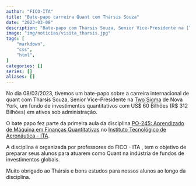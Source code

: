 ```yaml
---
author: "FICO-ITA"
title: "Bate-papo carreira Quant com Thársis Souza"
date: "2023-03-08"
description: "Bate-papo com Thársis Souza, Senior Vice-Presidente na [Two Sigma](https://www.twosigma.com/) de Nova York."
image: "img/noticias/visita_tharsis.jpg"
tags: [
    "markdown",
    "css",
    "html",
]
categories: []
series: []
aliases: []
---
```


No dia 08/03/2023, tivemos um bate-papo sobre a carreira internacional de quant com Thársis Souza, Senior Vice-Presidente na [Two Sigma](https://www.twosigma.com/) de Nova York, um fundo de investimentos quantitativos com US$ 60 Bilhões (R$ 312 Bilhões) em ativos sob administração.

O bate papo fez parte da primeira aula da disciplina [PO-245: Aprendizado de Máquina em Finanças Quantitativas](https://lnkd.in/ebj3biXi) no [Instituto Tecnológico de Aeronáutica - ITA](http://www.ita.br/).

A disciplina é organizada por professores do FICO - ITA , tem o objetivo de preparar seus alunos para atuarem como Quant na indústria de fundos de investimentos globais.

Muito obrigado ao Thársis e bons estudos para nossos alunos ao longo da disciplina.